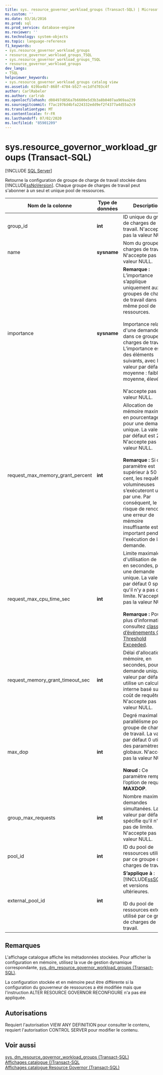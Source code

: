 ```yaml
---
title: sys. resource_governor_workload_groups (Transact-SQL) | Microsoft Docs
ms.custom: ''
ms.date: 03/16/2016
ms.prod: sql
ms.prod_service: database-engine
ms.reviewer: ''
ms.technology: system-objects
ms.topic: language-reference
f1_keywords:
- sys.resource_governor_workload_groups
- resource_governor_workload_groups_TSQL
- sys.resource_governor_workload_groups_TSQL
- resource_governor_workload_groups
dev_langs:
- TSQL
helpviewer_keywords:
- sys.resource_governor_workload_groups catalog view
ms.assetid: 619ba4b7-868f-4784-b527-ec1dfd703c4f
author: CarlRabeler
ms.author: carlrab
ms.openlocfilehash: d08497d856a7b6600e5d3b3a8b0407aa969aa239
ms.sourcegitcommit: f7ac1976d4bfa224332edd9ef2f4377a4d55a2c9
ms.translationtype: MT
ms.contentlocale: fr-FR
ms.lasthandoff: 07/02/2020
ms.locfileid: "85901209"
---
```

# <a name="sysresource_governor_workload_groups-transact-sql"></a>sys.resource_governor_workload_groups (Transact-SQL)
[!INCLUDE [SQL Server](../../includes/applies-to-version/sqlserver.md)]

  Retourne la configuration de groupe de charge de travail stockée dans [!INCLUDE[ssNoVersion](../../includes/ssnoversion-md.md)]. Chaque groupe de charges de travail peut s'abonner à un seul et unique pool de ressources.  
  
|Nom de la colonne|Type de données|Description|  
|-----------------|---------------|-----------------|  
|group_id|**int**|ID unique du groupe de charges de travail. N'accepte pas la valeur NULL.|  
|name|**sysname**|Nom du groupe de charges de travail. N'accepte pas la valeur NULL.|  
|importance|**sysname**|**Remarque :** L’importance s’applique uniquement aux groupes de charge de travail dans le même pool de ressources.<br /><br /> Importance relative d'une demande dans ce groupe de charges de travail. L’importance est l’un des éléments suivants, avec la valeur par défaut moyenne : faible, moyenne, élevée.<br /><br /> N'accepte pas la valeur NULL.|  
|request_max_memory_grant_percent|**int**|Allocation de mémoire maximale, en pourcentage, pour une demande unique. La valeur par défaut est 25. N'accepte pas la valeur NULL.<br /><br /> **Remarque :** Si ce paramètre est supérieur à 50 pour cent, les requêtes volumineuses s’exécuteront une par une. Par conséquent, le risque de rencontrer une erreur de mémoire insuffisante est plus important pendant l'exécution de la demande.|  
|request_max_cpu_time_sec|**int**|Limite maximale d'utilisation de l'UC, en secondes, pour une demande unique. La valeur par défaut 0 spécifie qu'il n'y a pas de limite. N'accepte pas la valeur NULL.<br /><br /> **Remarque :** Pour plus d’informations, consultez [classe d’événements CPU Threshold Exceeded](../../relational-databases/event-classes/cpu-threshold-exceeded-event-class.md).|  
|request_memory_grant_timeout_sec|**int**|Délai d'allocation de mémoire, en secondes, pour une demande unique. La valeur par défaut 0 utilise un calcul interne basé sur le coût de requête. N'accepte pas la valeur NULL.|  
|max_dop|**int**|Degré maximal de parallélisme pour le groupe de charges de travail. La valeur par défaut 0 utilise des paramètres globaux. N'accepte pas la valeur NULL.<br /><br /> **Nœud :** Ce paramètre remplace l’option de requête **MAXDOP**.|  
|group_max_requests|**int**|Nombre maximal de demandes simultanées. La valeur par défaut 0 spécifie qu'il n'y a pas de limite. N'accepte pas la valeur NULL.|  
|pool_id|**int**|ID du pool de ressources utilisé par ce groupe de charges de travail.|  
|external_pool_id|**int**|**S’applique à** : [!INCLUDE[ssSQL15](../../includes/sssql15-md.md)] et versions ultérieures.<br /><br /> ID du pool de ressources externe utilisé par ce groupe de charges de travail.|  
  
## <a name="remarks"></a>Remarques  
 L'affichage catalogue affiche les métadonnées stockées. Pour afficher la configuration en mémoire, utilisez la vue de gestion dynamique correspondante, [sys. dm_resource_governor_workload_groups &#40;Transact-SQL&#41;](../../relational-databases/system-dynamic-management-views/sys-dm-resource-governor-workload-groups-transact-sql.md).  
  
 La configuration stockée et en mémoire peut être différente si la configuration du gouverneur de ressources a été modifiée mais que l'instruction ALTER RESOURCE GOVERNOR RECONFIGURE n'a pas été appliquée.  
  
## <a name="permissions"></a>Autorisations  
 Requiert l'autorisation VIEW ANY DEFINITION pour consulter le contenu, requiert l'autorisation CONTROL SERVER pour modifier le contenu.  
  
## <a name="see-also"></a>Voir aussi  
 [sys. dm_resource_governor_workload_groups &#40;Transact-SQL&#41;](../../relational-databases/system-dynamic-management-views/sys-dm-resource-governor-workload-groups-transact-sql.md)   
 [Affichages catalogue &#40;&#41;Transact-SQL](../../relational-databases/system-catalog-views/catalog-views-transact-sql.md)   
 [Affichages catalogue Resource Governor &#40;Transact-SQL&#41;](../../relational-databases/system-catalog-views/resource-governor-catalog-views-transact-sql.md)  
  
  
